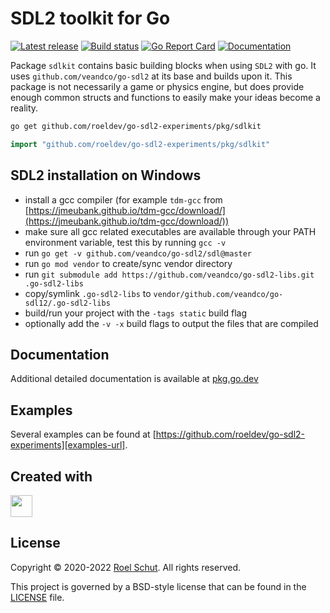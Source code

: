 SDL2 toolkit for Go
===================
[![Latest release][latest-release-img]][latest-release-url]
[![Build status][build-status-img]][build-status-url]
[![Go Report Card][report-img]][report-url]
[![Documentation][doc-img]][doc-url]

[latest-release-img]: https://img.shields.io/github/release/roeldev/go-sdl2-kit.svg?label=latest

[latest-release-url]: https://github.com/roeldev/go-sdl2-experiments/pkg/sdlkit/releases

[build-status-img]: https://github.com/roeldev/go-sdl2-experiments/pkg/sdlkit/workflows/Go/badge.svg

[build-status-url]: https://github.com/roeldev/go-sdl2-experiments/pkg/sdlkit/actions?query=workflow%3ATest

[report-img]: https://goreportcard.com/badge/github.com/roeldev/go-sdl2-experiments/pkg/sdlkit

[report-url]: https://goreportcard.com/report/github.com/roeldev/go-sdl2-experiments/pkg/sdlkit

[doc-img]: https://godoc.org/github.com/roeldev/go-sdl2-experiments/pkg/sdlkit?status.svg

[doc-url]: https://pkg.go.dev/github.com/roeldev/go-sdl2-experiments/pkg/sdlkit

[examples-url]: https://github.com/roeldev/go-sdl2-experiments


Package `sdlkit` contains basic building blocks when using `SDL2` with go. It
uses `github.com/veandco/go-sdl2` at its base and builds upon it. This package is not necessarily a
game or physics engine, but does provide enough common structs and functions to easily make your
ideas become a reality.

```sh
go get github.com/roeldev/go-sdl2-experiments/pkg/sdlkit
```

```go
import "github.com/roeldev/go-sdl2-experiments/pkg/sdlkit"
```

## SDL2 installation on Windows

- install a gcc compiler (for example `tdm-gcc`
  from [https://jmeubank.github.io/tdm-gcc/download/](https://jmeubank.github.io/tdm-gcc/download/))
- make sure all gcc related executables are available through your PATH environment variable, test
  this by running `gcc -v`
- run `go get -v github.com/veandco/go-sdl2/sdl@master`
- run `go mod vendor` to create/sync vendor directory
- run `git submodule add https://github.com/veandco/go-sdl2-libs.git .go-sdl2-libs`
- copy/symlink `.go-sdl2-libs`
  to `vendor/github.com/veandco/go-sdl12/.go-sdl2-libs`
- build/run your project with the `-tags static` build flag
- optionally add the `-v -x` build flags to output the files that are compiled

## Documentation
Additional detailed documentation is available at [pkg.go.dev][doc-url]

## Examples
Several examples can be found at [https://github.com/roeldev/go-sdl2-experiments][examples-url].

## Created with
<a href="https://www.jetbrains.com/?from=roeldev" target="_blank"><img src="https://resources.jetbrains.com/storage/products/company/brand/logos/GoLand_icon.png" width="35" /></a>

## License
Copyright © 2020-2022 [Roel Schut](https://roelschut.nl). All rights reserved.

This project is governed by a BSD-style license that can be found in the [LICENSE](LICENSE) file.
